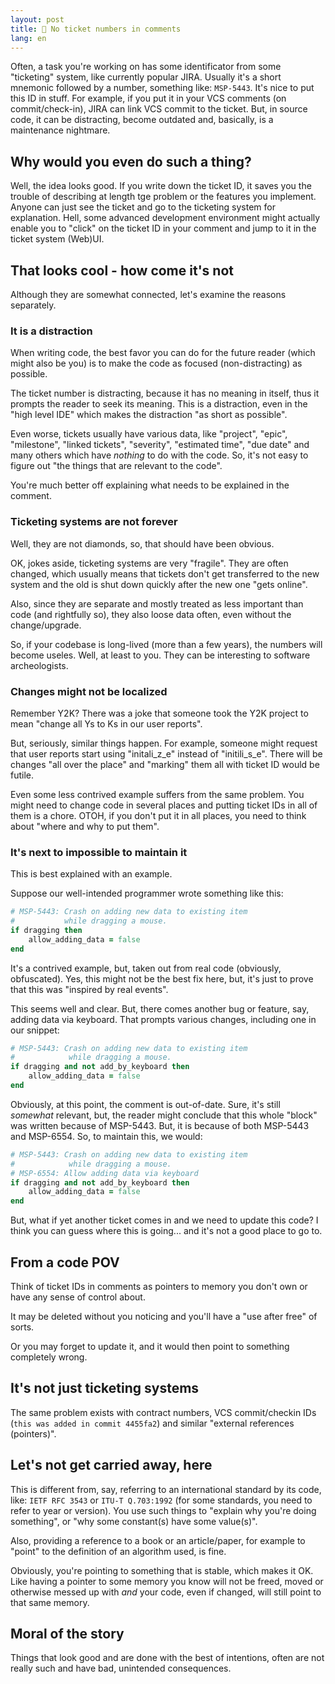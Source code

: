```yaml
---
layout: post
title: 🔖 No ticket numbers in comments
lang: en
---
```



Often, a task you're working on has some identificator from some
"ticketing" system, like currently popular JIRA.  Usually it's a short
mnemonic followed by a number, something like: `MSP-5443`.  It's nice
to put this ID in stuff.  For example, if you put it in your VCS
comments (on commit/check-in), JIRA can link VCS commit to the ticket.
But, in source code, it can be distracting, become outdated and,
basically, is a maintenance nightmare.

## Why would you even do such a thing?

Well, the idea looks good. If you write down the ticket ID, it saves
you the trouble of describing at length tge problem or the features
you implement.  Anyone can just see the ticket and go to the ticketing
system for explanation.  Hell, some advanced development environment
might actually enable you to "click" on the ticket ID in your comment
and jump to it in the ticket system (Web)UI.


## That looks cool - how come it's not

Although they are somewhat connected, let's examine the reasons
separately.

### It is a distraction

When writing code, the best favor you can do for the future reader
(which might also be you) is to make the code as focused
(non-distracting) as possible.

The ticket number is distracting, because it has no meaning in itself,
thus it prompts the reader to seek its meaning. This is a distraction,
even in the "high level IDE" which makes the distraction "as short as
possible".

Even worse, tickets usually have various data, like "project", "epic",
"milestone", "linked tickets", "severity", "estimated time", "due
date" and many others which have _nothing_ to do with the code. So,
it's not easy to figure out "the things that are relevant to the
code".

You're much better off explaining what needs to be explained in the
comment.

### Ticketing systems are not forever

Well, they are not diamonds, so, that should have been obvious.

OK, jokes aside, ticketing systems are very "fragile". They are often
changed, which usually means that tickets don't get transferred to the
new system and the old is shut down quickly after the new one "gets
online".

Also, since they are separate and mostly treated as less important
than code (and rightfully so), they also loose data often, even
without the change/upgrade.

So, if your codebase is long-lived (more than a few years), the numbers
will become useles. Well, at least to you. They can be interesting
to software archeologists.

### Changes might not be localized

Remember Y2K? There was a joke that someone took the Y2K project to
mean "change all Ys to Ks in our user reports".

But, seriously, similar things happen. For example, someone might
request that user reports start using "initali_z_e" instead of
"initili_s_e". There will be changes "all over the place" and
"marking" them all with ticket ID would be futile.

Even some less contrived example suffers from the same problem.  You
might need to change code in several places and putting ticket IDs in
all of them is a chore. OTOH, if you don't put it in all places, you
need to think about "where and why to put them".

### It's next to impossible to maintain it

This is best explained with an example.

Suppose our well-intended programmer wrote something like this:

```ruby
# MSP-5443: Crash on adding new data to existing item
#           while dragging a mouse.
if dragging then
    allow_adding_data = false
end
```
	
It's a contrived example, but, taken out from real code (obviously,
obfuscated). Yes, this might not be the best fix here, but, it's just
to prove that this was "inspired by real events".

This seems well and clear. But, there comes another bug or feature,
say, adding data via keyboard. That prompts various changes,
including one in our snippet:

```ruby
# MSP-5443: Crash on adding new data to existing item
#            while dragging a mouse.
if dragging and not add_by_keyboard then
    allow_adding_data = false
end
```
	
Obviously, at this point, the comment is out-of-date. Sure, it's still
_somewhat_ relevant, but, the reader might conclude that this whole
"block" was written because of MSP-5443. But, it is because of both
MSP-5443 and MSP-6554. So, to maintain this, we would:

```ruby
# MSP-5443: Crash on adding new data to existing item
#            while dragging a mouse.
# MSP-6554: Allow adding data via keyboard
if dragging and not add_by_keyboard then
    allow_adding_data = false
end
```

But, what if yet another ticket comes in and we need to update this
code?  I think you can guess where this is going... and it's not a
good place to go to.


## From a code POV

Think of ticket IDs in comments as pointers to memory you don't own
or have any sense of control about.

It may be deleted without you noticing and you'll have a "use after
free" of sorts.

Or you may forget to update it, and it would then point to something
completely wrong.

## It's not just ticketing systems

The same problem exists with contract numbers, VCS commit/checkin
IDs (`this was added in commit 4455fa2`) and similar "external
references (pointers)".

## Let's not get carried away, here

This is different from, say, referring to an international standard by
its code, like: `IETF RFC 3543` or `ITU-T Q.703:1992` (for some
standards, you need to refer to year or version). You use such things
to "explain why you're doing something", or "why some constant(s) have
some value(s)".

Also, providing a reference to a book or an article/paper, for example
to "point" to the definition of an algorithm used, is fine.

Obviously, you're pointing to something that is stable, which makes it
OK. Like having a pointer to some memory you know will not be freed,
moved or otherwise messed up with _and_ your code, even if changed,
will still point to that same memory.


## Moral of the story

Things that look good and are done with the best of intentions, often
are not really such and have bad, unintended consequences.
